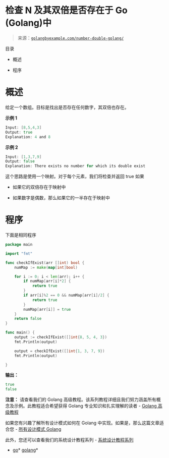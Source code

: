 <!--yml

类别：未分类

日期：2024-10-13 06:51:12

-->

# 检查 N 及其双倍是否存在于 Go (Golang)中

> 来源：[`golangbyexample.com/number-double-golang/`](https://golangbyexample.com/number-double-golang/)

目录

+   概述

+   程序

# **概述**

给定一个数组。目标是找出是否存在任何数字，其双倍也存在。

**示例 1**

```go
Input: [8,5,4,3]
Output: true
Explanation: 4 and 8
```

**示例 2**

```go
Input: [1,3,7,9]
Output: false
Explanation: There exists no number for which its double exist
```

这个思路是使用一个映射。对于每个元素，我们将检查并返回 true 如果

+   如果它的双倍存在于映射中

+   如果数字是偶数，那么如果它的一半存在于映射中

# **程序**

下面是相同程序

```go
package main

import "fmt"

func checkIfExist(arr []int) bool {
	numMap := make(map[int]bool)

	for i := 0; i < len(arr); i++ {
		if numMap[arr[i]*2] {
			return true
		}
		if arr[i]%2 == 0 && numMap[arr[i]/2] {
			return true
		}
		numMap[arr[i]] = true
	}
	return false
}

func main() {
	output := checkIfExist([]int{8, 5, 4, 3})
	fmt.Println(output)

	output = checkIfExist([]int{1, 3, 7, 9})
	fmt.Println(output)

}
```

**输出：**

```go
true
false
```

**注意：** 请查看我们的 Golang 高级教程。该系列教程详细且我们努力涵盖所有概念及示例。此教程适合希望获得 Golang 专业知识和扎实理解的读者 - [Golang 高级教程](https://golangbyexample.com/golang-comprehensive-tutorial/)

如果您有兴趣了解所有设计模式如何在 Golang 中实现。如果是，那么这篇文章适合您 - [所有设计模式 Golang](https://golangbyexample.com/all-design-patterns-golang/)

此外，您还可以查看我们的系统设计教程系列 - [系统设计教程系列](https://techbyexample.com/system-design-questions/)

+   [go](https://golangbyexample.com/tag/go/)*   [golang](https://golangbyexample.com/tag/golang/)*
